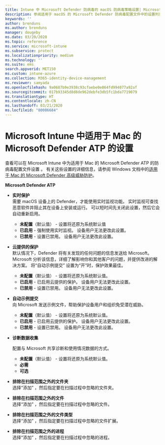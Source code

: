 ```yaml
---
title: Intune 中 Microsoft Defender 防病毒的 macOS 防病毒策略设置| Microsoft Docs
description: 参阅适用于 macOS 的 Microsoft Defender 防病毒配置文件中的设置列表。 此配置文件是 Microsoft Intune 中适用于 macOS 的终结点安全防病毒策略的一部分。
keywords: ''
author: brenduns
ms.author: brenduns
manager: dougeby
ms.date: 03/20/2020
ms.topic: reference
ms.service: microsoft-intune
ms.subservice: protect
ms.localizationpriority: medium
ms.technology: ''
ms.suite: ems
search.appverid: MET150
ms.custom: intune-azure
ms.collection: M365-identity-device-management
ms.reviewer: samyada
ms.openlocfilehash: 9a0687b9e3938c93cfaebe0e064fd994077a92af
ms.sourcegitcommit: 017b93345d8d8de962debfe3db5fc1bda7719079
ms.translationtype: HT
ms.contentlocale: zh-CN
ms.lasthandoff: 03/21/2020
ms.locfileid: "80086684"
---
```

# <a name="settings-for-microsoft-defender-atp-for-mac-in-microsoft-intune"></a>Microsoft Intune 中适用于 Mac 的 Microsoft Defender ATP 的设置

查看可以在 Microsoft Intune 中为适用于 Mac 的 Microsoft Defender ATP 的防病毒配置文件设置  。 有关这些设置的详细信息，请参阅 Windows 文档中的[适用于 Mac 的 Microsoft Defender 高级威胁防护](https://docs.microsoft.com/windows/security/threat-protection/microsoft-defender-atp/microsoft-defender-atp-mac)。

**Microsoft Defender ATP**

- **实时保护**  
  需要 macOS 设备上的 Defender，才能使用实时监视功能。 实时监视可查找恶意软件并阻止其在设备上安装或运行。 可以短时间先关闭此设置，然后它会自动重新启用。

  - **未配置**（默认值）  - 设置将还原为系统默认值
  - **已启用** - 强制使用实时监视。 设备用户无法更改此设置。
  - **已禁用** - 设置已禁用。 设备用户无法更改此设置。

- **云提供的保护**  
  默认情况下，Defender 将有关发现的任何问题的信息发送给 Microsoft。 Microsoft 分析该信息，详细了解影响你和其他客户的问题，并提供改进的解决方案。 将“自动示例提交”  设置为“开”时，保护效果最佳。

  - **未配置**（默认值）  - 设置将还原为系统默认值。
  - **已启用** - 已启用云提供的保护。 设备用户无法更改此设置。
  - **已禁用** - 设置已禁用。 设备用户无法更改此设置。

- **自动示例提交**  
  向 Microsoft 发送示例文件，帮助保护设备用户和组织免受潜在威胁。

  - **未配置**（默认值）  - 设置将还原为系统默认值。
  - **已启用** - 已启用云提供的保护。  设备用户无法更改此设置。
  - **已禁用** - 设置已禁用。 设备用户无法更改此设置。

- **诊断数据收集**

  配置与 Microsoft 共享诊断和使用情况数据的方式。

  - **未配置**（默认值）  - 设置将还原为系统默认值。
  - **必需**
  - **可选**

- **排除在扫描范围之外的文件夹**  
  选择“添加”  ，然后指定要在扫描过程中忽略的文件夹。

- **排除在扫描范围之外的文件**  
  选择“添加”  ，然后指定要在扫描过程中忽略的文件。

- **排除在扫描范围之外的文件类型**  
  选择“添加”  ，然后指定要在扫描过程中忽略的文件扩展。

- **排除在扫描范围之外的进程**  
  选择“添加”  ，然后指定要在扫描过程中忽略的进程。
